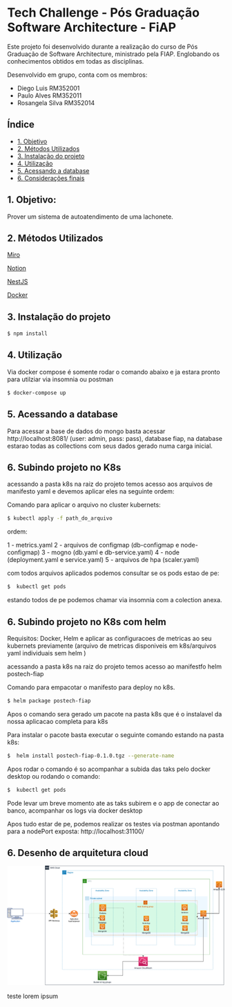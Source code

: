 # Tech Challenge - Pós Graduação Software Architecture - FiAP

Este projeto foi desenvolvido durante a realização do curso de Pós Graduação de Software Architecture, ministrado pela FIAP. Englobando os conhecimentos obtidos em todas as disciplinas.

Desenvolvido em grupo, conta com os membros:

- Diego Luis RM352001
- Paulo Alves RM352011
- Rosangela Silva RM352014

## Índice

- [1. Objetivo](#1-objetivo)
- [2. Métodos Utilizados](#2-métodos-utilizados)
- [3. Instalação do projeto](#3-instalação-do-projeto)
- [4. Utilização](#4-utilização)
- [5. Acessando a database](#5-acessando-a-database)
- [6. Considerações finais](#6-considerações-finais)

## 1. Objetivo:

Prover um sistema de autoatendimento de uma lachonete.

## 2. Métodos Utilizados

[Miro](https://miro.com/app/board/uXjVMlKvwf0=/)

[Notion](https://www.notion.so/d473ae027b1140c6915ba85c0e87dcbc?v=66a8f70c96af43418355a530584d995d)

[NestJS](https://docs.nestjs.com/)

[Docker](https://docs.docker.com/)

## 3. Instalação do projeto

```bash
$ npm install
```

## 4. Utilização

Via docker compose é somente rodar o comando abaixo e ja estara pronto para utilziar via insomnia ou postman

```bash
$ docker-compose up
```

## 5. Acessando a database

Para acessar a base de dados do mongo basta acessar http://localhost:8081/ (user: admin, pass: pass), database fiap, na database estarao todas as collections com seus dados gerado numa carga inicial.

## 6. Subindo projeto no K8s

acessando a pasta k8s na raiz do projeto temos acesso aos arquivos de manifesto yaml e devemos aplicar eles na seguinte ordem:

Comando para aplicar o arquivo no cluster kubernets:

```bash
$ kubectl apply -f path_do_arquivo
```

ordem:

1 - metrics.yaml
2 - arquivos de configmap (db-configmap e node-configmap)
3 - mogno (db.yaml e db-service.yaml)
4 - node (deployment.yaml e service.yaml)
5 - arquivos de hpa (scaler.yaml)

com todos arquivos aplicados podemos consultar se os pods estao de pe:

```bash
$  kubectl get pods
```

estando todos de pe podemos chamar via insomnia com a colection anexa.

## 6. Subindo projeto no K8s com helm

Requisitos: Docker, Helm e aplicar as configuracoes de metricas ao seu kubernets previamente (arquivo de metricas disponiveis em k8s/arquivos yaml individuais sem helm )

acessando a pasta k8s na raiz do projeto temos acesso ao manifestfo helm postech-fiap

Comando para empacotar o manifesto para deploy no k8s.

```bash
$ helm package postech-fiap
```

Apos o comando sera gerado um pacote na pasta k8s que é o instalavel da nossa aplicacao completa para k8s

Para instalar o pacote basta executar o seguinte comando estando na pasta k8s:

```bash
$  helm install postech-fiap-0.1.0.tgz --generate-name
```

Apos rodar o comando é so acompanhar a subida das taks pelo docker desktop ou rodando o comando:

```bash
$  kubectl get pods
```

Pode levar um breve momento ate as taks subirem e o app de conectar ao banco, acompanhar os logs via docker desktop

Apos tudo estar de pe, podemos realizar os testes via postman apontando para a nodePort exposta: http://localhost:31100/

## 6. Desenho de arquitetura cloud

<img src="./assets/posnew.png">

teste lorem ipsum

